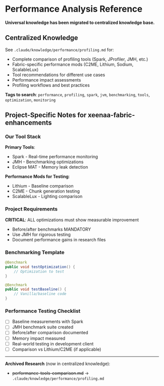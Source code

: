 # Performance Analysis Reference

**Universal knowledge has been migrated to centralized knowledge base.**

## Centralized Knowledge

See `.claude/knowledge/performance/profiling.md` for:
- Complete comparison of profiling tools (Spark, JProfiler, JMH, etc.)
- Fabric-specific performance mods (C2ME, Lithium, Sodium, ScalableLux)
- Tool recommendations for different use cases
- Performance impact assessments
- Profiling workflows and best practices

**Tags to search**: `performance`, `profiling`, `spark`, `jvm`, `benchmarking`, `tools`, `optimization`, `monitoring`

## Project-Specific Notes for xeenaa-fabric-enhancements

### Our Tool Stack

**Primary Tools**:
- Spark - Real-time performance monitoring
- JMH - Benchmarking optimizations
- Eclipse MAT - Memory leak detection

**Performance Mods for Testing**:
- Lithium - Baseline comparison
- C2ME - Chunk generation testing
- ScalableLux - Lighting comparison

### Project Requirements

**CRITICAL**: ALL optimizations must show measurable improvement
- Before/after benchmarks MANDATORY
- Use JMH for rigorous testing
- Document performance gains in research files

### Benchmarking Template

```java
@Benchmark
public void testOptimization() {
    // Optimization to test
}

@Benchmark
public void testBaseline() {
    // Vanilla/baseline code
}
```

### Performance Testing Checklist

- [ ] Baseline measurements with Spark
- [ ] JMH benchmark suite created
- [ ] Before/after comparison documented
- [ ] Memory impact measured
- [ ] Real-world testing in development client
- [ ] Comparison vs Lithium/C2ME (if applicable)

---

**Archived Research** (now in centralized knowledge):
- ~~performance-tools-comparison.md~~ → `.claude/knowledge/performance/profiling.md`
